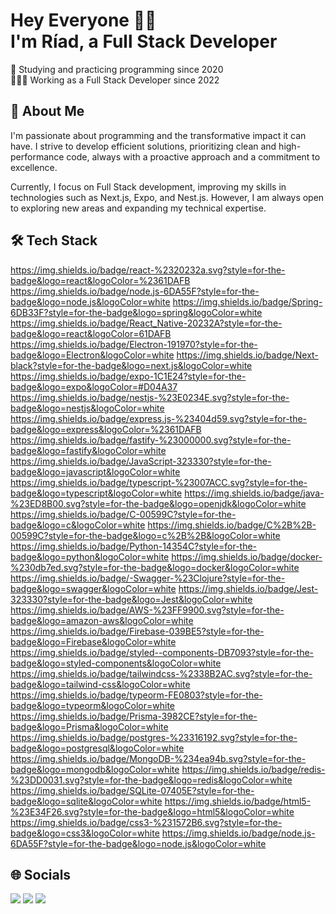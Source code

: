 # Hey Everyone 👋🏻<br>I'm Ríad, a Full Stack Developer

📖 Studying and practicing programming since 2020<br>
🧑🏻‍💻 Working as a Full Stack Developer since 2022

## 📝 About Me

I'm passionate about programming and the transformative impact it can have. I strive to develop efficient solutions, prioritizing clean and high-performance code, always with a proactive approach and a commitment to excellence.

Currently, I focus on Full Stack development, improving my skills in technologies such as Next.js, Expo, and Nest.js. However, I am always open to exploring new areas and expanding my technical expertise.

## 🛠️ Tech Stack

<!-- START TECHNOLOGIES -->

https://img.shields.io/badge/react-%2320232a.svg?style=for-the-badge&logo=react&logoColor=%2361DAFB
https://img.shields.io/badge/node.js-6DA55F?style=for-the-badge&logo=node.js&logoColor=white
https://img.shields.io/badge/Spring-6DB33F?style=for-the-badge&logo=spring&logoColor=white
https://img.shields.io/badge/React_Native-20232A?style=for-the-badge&logo=react&logoColor=61DAFB
https://img.shields.io/badge/Electron-191970?style=for-the-badge&logo=Electron&logoColor=white
https://img.shields.io/badge/Next-black?style=for-the-badge&logo=next.js&logoColor=white
https://img.shields.io/badge/expo-1C1E24?style=for-the-badge&logo=expo&logoColor=#D04A37
https://img.shields.io/badge/nestjs-%23E0234E.svg?style=for-the-badge&logo=nestjs&logoColor=white
https://img.shields.io/badge/express.js-%23404d59.svg?style=for-the-badge&logo=express&logoColor=%2361DAFB
https://img.shields.io/badge/fastify-%23000000.svg?style=for-the-badge&logo=fastify&logoColor=white
https://img.shields.io/badge/JavaScript-323330?style=for-the-badge&logo=javascript&logoColor=white
https://img.shields.io/badge/typescript-%23007ACC.svg?style=for-the-badge&logo=typescript&logoColor=white
https://img.shields.io/badge/java-%23ED8B00.svg?style=for-the-badge&logo=openjdk&logoColor=white
https://img.shields.io/badge/C-00599C?style=for-the-badge&logo=c&logoColor=white
https://img.shields.io/badge/C%2B%2B-00599C?style=for-the-badge&logo=c%2B%2B&logoColor=white
https://img.shields.io/badge/Python-14354C?style=for-the-badge&logo=python&logoColor=white
https://img.shields.io/badge/docker-%230db7ed.svg?style=for-the-badge&logo=docker&logoColor=white
https://img.shields.io/badge/-Swagger-%23Clojure?style=for-the-badge&logo=swagger&logoColor=white
https://img.shields.io/badge/Jest-323330?style=for-the-badge&logo=Jest&logoColor=white
https://img.shields.io/badge/AWS-%23FF9900.svg?style=for-the-badge&logo=amazon-aws&logoColor=white
https://img.shields.io/badge/Firebase-039BE5?style=for-the-badge&logo=Firebase&logoColor=white
https://img.shields.io/badge/styled--components-DB7093?style=for-the-badge&logo=styled-components&logoColor=white
https://img.shields.io/badge/tailwindcss-%2338B2AC.svg?style=for-the-badge&logo=tailwind-css&logoColor=white
https://img.shields.io/badge/typeorm-FE0803?style=for-the-badge&logo=typeorm&logoColor=white
https://img.shields.io/badge/Prisma-3982CE?style=for-the-badge&logo=Prisma&logoColor=white
https://img.shields.io/badge/postgres-%23316192.svg?style=for-the-badge&logo=postgresql&logoColor=white
https://img.shields.io/badge/MongoDB-%234ea94b.svg?style=for-the-badge&logo=mongodb&logoColor=white
https://img.shields.io/badge/redis-%23DD0031.svg?style=for-the-badge&logo=redis&logoColor=white
https://img.shields.io/badge/SQLite-07405E?style=for-the-badge&logo=sqlite&logoColor=white
https://img.shields.io/badge/html5-%23E34F26.svg?style=for-the-badge&logo=html5&logoColor=white
https://img.shields.io/badge/css3-%231572B6.svg?style=for-the-badge&logo=css3&logoColor=white
https://img.shields.io/badge/node.js-6DA55F?style=for-the-badge&logo=node.js&logoColor=white
<!-- END TECHNOLOGIES -->

## 🌐 Socials

<a href = "mailto:riad.oliveira@hotmail.com"><img src="https://img.shields.io/badge/Microsoft_Outlook-0078D4?style=for-the-badge&logo=microsoft-outlook&logoColor=white" target="_blank"></a>
<a href = "mailto:riad.oliveira@gmail.com"><img src="https://img.shields.io/badge/-Gmail-%23333?style=for-the-badge&logo=gmail&logoColor=white" target="_blank"></a>
<a href="https://www.linkedin.com/in/ríad-oliveira" target="_blank"><img src="https://img.shields.io/badge/-LinkedIn-%230077B5?style=for-the-badge&logo=linkedin&logoColor=white" target="_blank"></a>
